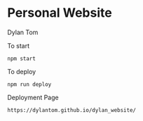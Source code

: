 # Personal Website
Dylan Tom

To start
```
npm start
```

To deploy
```
npm run deploy
```

Deployment Page
```
https://dylantom.github.io/dylan_website/
```
